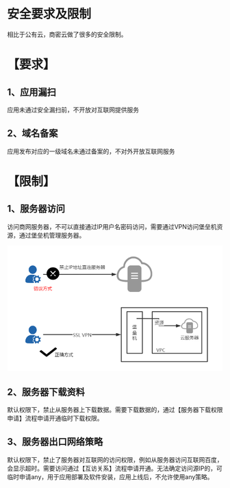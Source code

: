 # 安全要求及限制

相比于公有云，商密云做了很多的安全限制。

# 【要求】

## 1、应用漏扫

应用未通过安全漏扫前，不开放对互联网提供服务

## 2、域名备案

应用发布对应的一级域名未通过备案的，不对外开放互联网服务

# 【限制】

## 1、服务器访问

访问商网服务器，不可以直接通过IP用户名密码访问，需要通过VPN访问堡垒机资源，通过堡垒机管理服务器。

![](/assets/服务器访问方式)

## 2、服务器下载资料

默认权限下，禁止从服务器上下载数据。需要下载数据的，通过【服务器下载权限申请】流程申请开通临时下载权限。

## 3、服务器出口网络策略

默认权限下，禁止了服务器对互联网的访问权限，例如从服务器访问互联网百度，会显示超时。需要访问通过【互访关系】流程申请开通。无法确定访问源IP的，可临时申请any，用于应用部署及软件安装，应用上线后，不允许使用any策略。

